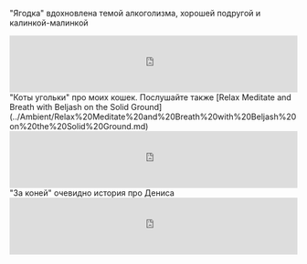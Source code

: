 "Ягодка" вдохновлена темой алкоголизма, хорошей подругой и калинкой-малинкой
<iframe data-testid="embed-iframe" src="https://open.spotify.com/embed/track/0qVMBdFSNViIMvwGgLZrCD?utm_source=generator" width="100%" height="100" frameBorder="0" allowfullscreen="" allow="autoplay; clipboard-write; encrypted-media; fullscreen; picture-in-picture" loading="lazy"></iframe>
"Коты угольки" про моих кошек. Послушайте также [Relax Meditate and Breath with Beljash on the Solid Ground](../Ambient/Relax%20Meditate%20and%20Breath%20with%20Beljash%20on%20the%20Solid%20Ground.md)
<iframe data-testid="embed-iframe" src="https://open.spotify.com/embed/track/2jfWk97Z2ymIhuzF1F2BIo?utm_source=generator" width="100%" height="100" frameBorder="0" allowfullscreen="" allow="autoplay; clipboard-write; encrypted-media; fullscreen; picture-in-picture" loading="lazy"></iframe>
"За коней" очевидно история про Дениса
<iframe data-testid="embed-iframe" src="https://open.spotify.com/embed/track/1nTPYcXnVJ6FjheWyK7WBs?utm_source=generator" width="100%" height="100" frameBorder="0" allowfullscreen="" allow="autoplay; clipboard-write; encrypted-media; fullscreen; picture-in-picture" loading="lazy"></iframe>

